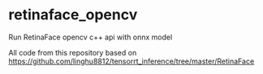 # retinaface_opencv

Run RetinaFace opencv c++ api with onnx model

All code from this repository based on https://github.com/linghu8812/tensorrt_inference/tree/master/RetinaFace

